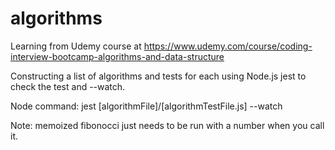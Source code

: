 # algorithms
Learning from Udemy course at https://www.udemy.com/course/coding-interview-bootcamp-algorithms-and-data-structure

Constructing a list of algorithms and tests for each using Node.js jest to check the test and --watch.

Node command:
jest [algorithmFile]/[algorithmTestFile.js] --watch

Note:
memoized fibonocci just needs to be run with a number when you call it.
